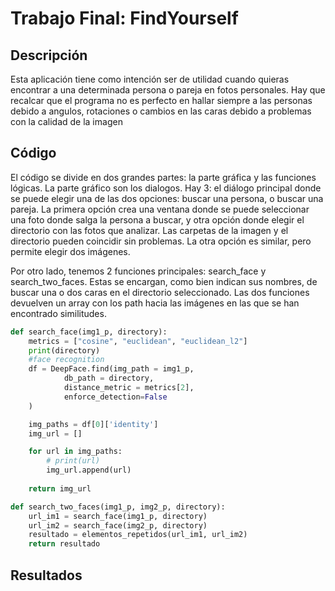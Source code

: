 # Trabajo Final: FindYourself

## Descripción
Esta aplicación tiene como intención ser de utilidad cuando quieras encontrar a una determinada persona o pareja en fotos personales. Hay que recalcar que el programa no es perfecto en hallar siempre a las personas debido a angulos, rotaciones o cambios en las caras debido a problemas con la calidad de la imagen

## Código
El código se divide en dos grandes partes: la parte gráfica y las funciones lógicas. La parte gráfico son los dialogos. Hay 3: el diálogo principal donde se puede elegir una de las dos opciones: buscar una persona, o buscar una pareja. La primera opción crea una ventana donde se puede seleccionar una foto donde salga la persona a buscar, y otra opción donde elegir el directorio con las fotos que analizar. Las carpetas de la imagen y el directorio pueden coincidir sin problemas. La otra opción es similar, pero permite elegir dos imágenes.

Por otro lado, tenemos 2 funciones principales: search_face y search_two_faces. Estas se encargan, como bien indican sus nombres, de buscar una o dos caras en el directorio seleccionado. Las dos funciones devuelven un array con los path hacia las imágenes en las que se han encontrado similitudes.

``` python
def search_face(img1_p, directory):
    metrics = ["cosine", "euclidean", "euclidean_l2"]
    print(directory)
    #face recognition
    df = DeepFace.find(img_path = img1_p, 
            db_path = directory, 
            distance_metric = metrics[2],
            enforce_detection=False
    )

    img_paths = df[0]['identity']
    img_url = []

    for url in img_paths:
        # print(url)
        img_url.append(url)
        
    return img_url

def search_two_faces(img1_p, img2_p, directory):
    url_im1 = search_face(img1_p, directory)
    url_im2 = search_face(img2_p, directory)
    resultado = elementos_repetidos(url_im1, url_im2)
    return resultado
```

## Resultados
